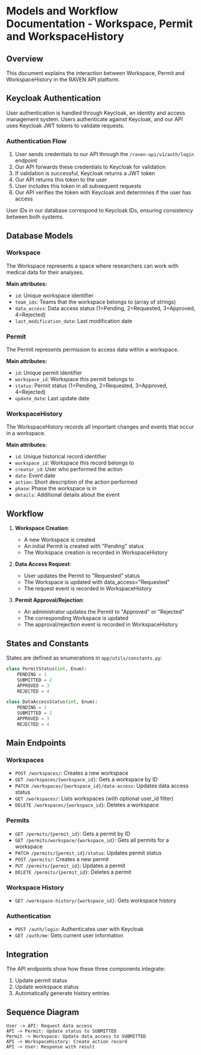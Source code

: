 # Models and Workflow Documentation - Workspace, Permit and WorkspaceHistory

## Overview

This document explains the interaction between Workspace, Permit and WorkspaceHistory in the RAVEN API platform.

## Keycloak Authentication

User authentication is handled through Keycloak, an identity and access management system. Users authenticate against Keycloak, and our API uses Keycloak JWT tokens to validate requests.

### Authentication Flow

1. User sends credentials to our API through the `/raven-api/v1/auth/login` endpoint
2. Our API forwards these credentials to Keycloak for validation
3. If validation is successful, Keycloak returns a JWT token
4. Our API returns this token to the user
5. User includes this token in all subsequent requests
6. Our API verifies the token with Keycloak and determines if the user has access

User IDs in our database correspond to Keycloak IDs, ensuring consistency between both systems.

## Database Models

### Workspace

The Workspace represents a space where researchers can work with medical data for their analyses.

**Main attributes:**
- `id`: Unique workspace identifier
- `team_ids`: Teams that the workspace belongs to (array of strings)
- `data_access`: Data access status (1=Pending, 2=Requested, 3=Approved, 4=Rejected)
- `last_modification_date`: Last modification date

### Permit

The Permit represents permission to access data within a workspace.

**Main attributes:**
- `id`: Unique permit identifier
- `workspace_id`: Workspace this permit belongs to
- `status`: Permit status (1=Pending, 2=Requested, 3=Approved, 4=Rejected)
- `update_date`: Last update date

### WorkspaceHistory

The WorkspaceHistory records all important changes and events that occur in a workspace.

**Main attributes:**
- `id`: Unique historical record identifier
- `workspace_id`: Workspace this record belongs to
- `creator_id`: User who performed the action
- `date`: Event date
- `action`: Short description of the action performed
- `phase`: Phase the workspace is in
- `details`: Additional details about the event

## Workflow

1. **Workspace Creation**:
   - A new Workspace is created
   - An initial Permit is created with "Pending" status
   - The Workspace creation is recorded in WorkspaceHistory

2. **Data Access Request**:
   - User updates the Permit to "Requested" status
   - The Workspace is updated with data_access="Requested"
   - The request event is recorded in WorkspaceHistory

3. **Permit Approval/Rejection**:
   - An administrator updates the Permit to "Approved" or "Rejected"
   - The corresponding Workspace is updated
   - The approval/rejection event is recorded in WorkspaceHistory

## States and Constants

States are defined as enumerations in `app/utils/constants.py`:

```python
class PermitStatus(int, Enum):
    PENDING = 1
    SUBMITTED = 2
    APPROVED = 3
    REJECTED = 4

class DataAccessStatus(int, Enum):
    PENDING = 1
    SUBMITTED = 2
    APPROVED = 3
    REJECTED = 4
```

## Main Endpoints

### Workspaces

- `POST /workspaces/`: Creates a new workspace
- `GET /workspaces/{workspace_id}`: Gets a workspace by ID
- `PATCH /workspaces/{workspace_id}/data-access`: Updates data access status
- `GET /workspaces/`: Lists workspaces (with optional user_id filter)
- `DELETE /workspaces/{workspace_id}`: Deletes a workspace

### Permits

- `GET /permits/{permit_id}`: Gets a permit by ID
- `GET /permits/workspace/{workspace_id}`: Gets all permits for a workspace
- `PATCH /permits/{permit_id}/status`: Updates permit status
- `POST /permits/`: Creates a new permit
- `PUT /permits/{permit_id}`: Updates a permit
- `DELETE /permits/{permit_id}`: Deletes a permit

### Workspace History

- `GET /workspace-history/{workspace_id}`: Gets workspace history

### Authentication

- `POST /auth/login`: Authenticates user with Keycloak
- `GET /auth/me`: Gets current user information

## Integration

The API endpoints show how these three components integrate:
1. Update permit status
2. Update workspace status
3. Automatically generate history entries

## Sequence Diagram

```
User -> API: Request data access
API -> Permit: Update status to SUBMITTED
Permit -> Workspace: Update data_access to SUBMITTED
API -> WorkspaceHistory: Create action record
API -> User: Response with result
```
